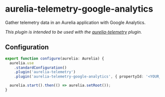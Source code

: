 # aurelia-telemetry-google-analytics

Gather telemetry data in an Aurelia application with Google Analytics.

*This plugin is intended to be used with the [aurelia-telemetry](https://github.com/manuel-guilbault/aurelia-telemetry) plugin.*

## Configuration

```typescript
export function configure(aurelia: Aurelia) {
  aurelia.use
    .standardConfiguration()
    .plugin('aurelia-telemetry')
    .plugin('aurelia-telemetry-google-analytics', { propertyId: '<YOUR_PROPERTY_ID>' });

  aurelia.start().then(() => aurelia.setRoot());
}
```
